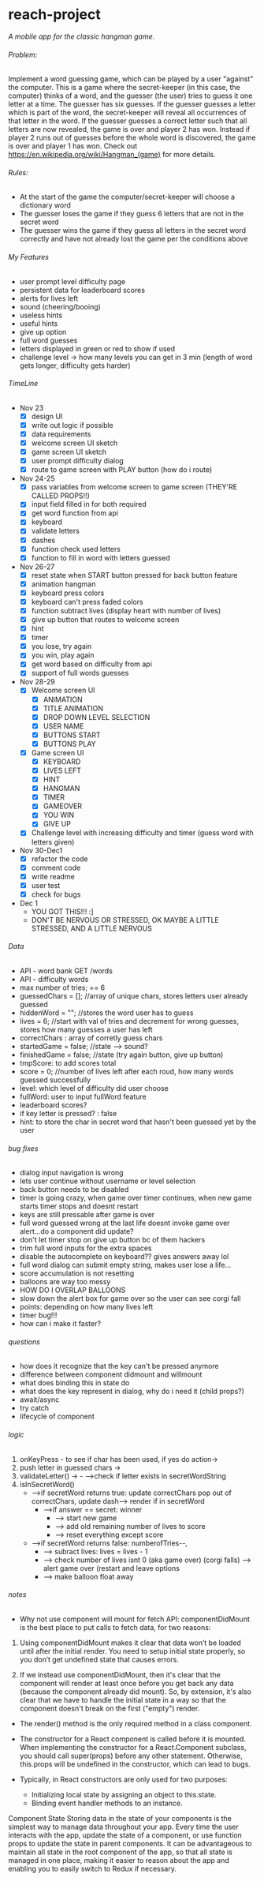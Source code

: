 # reach-project

_A mobile app for the classic hangman game._

###### Problem:

Implement a word guessing game, which can be played by a user "against" the computer. This is a game where the secret-keeper (in this case, the computer) thinks of a word, and the guesser (the user) tries to guess it one letter at a time. The guesser has six guesses. If the guesser guesses a letter which is part of the word, the secret-keeper will reveal all occurrences of that letter in the word. If the guesser guesses a correct letter such that all letters are now revealed, the game is over and player 2 has won. Instead if player 2 runs out of guesses before the whole word is discovered, the game is over and player 1 has won. Check out https://en.wikipedia.org/wiki/Hangman_(game) for more details.

###### Rules:

- At the start of the game the computer/secret-keeper will choose a dictionary word
- The guesser loses the game if they guess 6 letters that are not in the secret word
- The guesser wins the game if they guess all letters in the secret word correctly and have not already lost the game per the conditions above

###### My Features
- user prompt level difficulty page
- persistent data for leaderboard scores
- alerts for lives left
- sound (cheering/booing)
- useless hints
- useful hints
- give up option
- full word guesses
- letters displayed in green or red to show if used
- challenge level -> how many levels you can get in 3 min (length of word gets longer, difficulty gets harder)

###### TimeLine
- Nov 23
    - [x] design UI
    - [x] write out logic if possible
    - [x] data requirements
    - [x] welcome screen UI sketch
    - [x] game screen UI sketch
    - [x] user prompt difficulty dialog
    - [x] route to game screen with PLAY button (how do i route)
- Nov 24-25
    - [x] pass variables from welcome screen to game screen (THEY'RE CALLED PROPS!!)
    - [x] input field filled in for both required
    - [x] get word function from api
    - [x] keyboard
    - [x] validate letters
    - [x] dashes
    - [x] function check used letters
    - [x] function to fill in word with letters guessed
- Nov 26-27
    - [x] reset state when START button pressed for back button feature
    - [x] animation hangman
    - [x] keyboard press colors
    - [x] keyboard can't press faded colors
    - [x] function subtract lives (display heart with number of lives)
    - [x] give up button that routes to welcome screen
    - [x] hint
    - [x] timer
    - [x] you lose, try again 
    - [x] you win, play again 
    - [x] get word based on difficulty from api
    - [x] support of full words guesses
- Nov 28-29
    - [x] Welcome screen UI
        - [x] ANIMATION
        - [x] TITLE ANIMATION
        - [x] DROP DOWN LEVEL SELECTION
        - [x] USER NAME
        - [x] BUTTONS START
        - [x] BUTTONS PLAY
    - [x] Game screen UI
        - [x] KEYBOARD
        - [x] LIVES LEFT
        - [x] HINT
        - [x] HANGMAN
        - [x] TIMER
        - [x] GAMEOVER
        - [x] YOU WIN
        - [x] GIVE UP
    - [x] Challenge level with increasing difficulty and timer (guess word with letters given)
- Nov 30-Dec1 
    - [x] refactor the code
    - [x] comment code
    - [x] write readme
    - [x] user test
    - [x] check for bugs
- Dec 1
    - YOU GOT THIS!!! :]
    - DON'T BE NERVOUS OR STRESSED, OK MAYBE A LITTLE STRESSED, AND A LITTLE NERVOUS

###### Data
- API - word bank GET /words
- API - difficulty words
- max number of tries; == 6
- guessedChars = []; //array of unique chars, stores letters user already guessed
- hiddenWord = ""; //stores the word user has to guess
- lives = 6; //start with val of tries and decrement for wrong guesses, stores how many guesses a user has left
- correctChars : array of corretly guess chars
- startedGame = false; //state --> sound? 
- finishedGame = false; //state (try again button, give up button)
- tmpScore: to add scores total
- score = 0; //number of lives left after each roud, how many words guessed successfully
- level: which level of difficulty did user choose
- fullWord: user to input fullWord feature
- leaderboard scores?
- if key letter is pressed? : false
- hint: to store the char in secret word that hasn't been guessed yet by the user

###### bug fixes
- dialog input navigation is wrong
- lets user continue without username or level selection
- back button needs to be disabled
- timer is going crazy, when game over timer continues, when new game starts timer stops and doesnt restart
- keys are still pressable after game is over
- full word guessed wrong at the last life doesnt invoke game over alert...do a component did update?
- don't let timer stop on give up button bc of them hackers
- trim full word inputs for the extra spaces
- disable the autocomplete on keyboard?? gives answers away lol
- full word dialog can submit empty string, makes user lose a life...
- score accumulation is not resetting
- balloons are way too messy
- HOW DO I OVERLAP BALLOONS
- slow down the alert box for game over so the user can see corgi fall
- points: depending on how many lives left
- timer bug!!!
- how can i make it faster?

###### questions
- how does it recognize that the key can't be pressed anymore
- difference between component didmount and willmount
- what does binding this in state do
- what does the key represent in dialog, why do i need it (child props?)
- await/async
- try catch
- lifecycle of component

###### logic
 1. onKeyPress - to see if char has been used, if yes do action->
 2. push letter in guessed chars ->
 3. validateLetter() ->
        - -->check if letter exists in secretWordString
 5. isInSecretWord() 
    - -->if secretWord returns true: update correctChars pop out of correctChars, update dash--> render if in secretWord
        - -->if answer == secret: winner
            - --> start new game
            - --> add old remaining number of lives to score
            - --> reset everything except score
    - -->if secretWord returns false: numberofTries--,
        - --> subract lives: lives = lives - 1
        - --> check number of lives isnt 0 (aka game over) (corgi falls)
            --> alert game over (restart and leave options
        - --> make balloon float away

###### notes
- Why not use component will mount for fetch API: componentDidMount is the best place to put calls to fetch data, for two reasons:
1) Using componentDidMount makes it clear that data won’t be loaded until after the initial render. You need to setup initial state properly, so you don’t get undefined state that causes errors.

2) If we instead use componentDidMount, then it's clear that the component will render at least once before you get back any data (because the component already did mount). So, by extension, it's also clear that we have to handle the initial state in a way so that the component doesn't break on the first ("empty") render.

- The render() method is the only required method in a class component.

- The constructor for a React component is called before it is mounted. When implementing the constructor for a React.Component subclass, you should call super(props) before any other statement. Otherwise, this.props will be undefined in the constructor, which can lead to bugs.

- Typically, in React constructors are only used for two purposes:

    - Initializing local state by assigning an object to this.state.
    - Binding event handler methods to an instance.

Component State	Storing data in the state of your components is the simplest way to manage data throughout your app. Every time the user interacts with the app, update the state of a component, or use function props to update the state in parent components. It can be advantageous to maintain all state in the root component of the app, so that all state is managed in one place, making it easier to reason about the app and enabling you to easily switch to Redux if necessary.